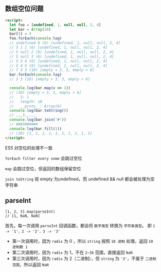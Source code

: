 ## 数组空位问题

```html
<script>
  let foo = [undefined, 1, null, null, 2, 4]
  let bar = Array(10)
  bar[3] = 3
  foo.forEach(console.log)
  // undefined 0 (6) [undefined, 1, null, null, 2, 4]
  // 5 1 1 (6) [undefined, 1, null, null, 2, 4]
  // 5 null 2 (6) [undefined, 1, null, null, 2, 4]
  // 5 null 3 (6) [undefined, 1, null, null, 2, 4]
  // 5 2 4 (6) [undefined, 1, null, null, 2, 4]
  // 5 4 5 (6) [undefined, 1, null, null, 2, 4]
  // 7 3 3 (10) [empty × 3, 3, empty × 6]
  bar.forEach(console.log)
  // 3 3 (10) [empty × 3, 3, empty × 6]

  console.log(bar.map(v => 1))
  // (10) [empty × 3, 1, empty × 6]
  //   3: 1
  //   length: 10
  //   __proto__: Array(0)
  console.log(bar.toString())
  // ,,,3,,,,,,
  console.log(bar.join('#'))
  // ###3######
  console.log(bar.fill(1))
  // (10) [1, 1, 1, 1, 1, 1, 1, 1, 1, 1]
</script>
```

ES5 对空位的处理不一致

`forEach filter every some` 会跳过空位

`map` 会跳过空位，但返回的数组保留空位

`join toString` 视 empty 为undefined，而 undefined && null 都会被处理为空字符串





## parseInt

```
[1, 2, 3].map(parseInt)
// [1, NaN, NaN]
```

首先，每一次调用 `parseInt` 回调函数，都会将 `数字类型` 转换为 `字符串类型`。
即 `1 -> '1'，2 -> '2'，3 -> '3'`

- 第一次调用时，因为 `radix` 为 0 ，所以 `string` 按照 `10 进制` 处理，返回 `10 进制数 1`
- 第二次调用时，因为 `radix` 为 1，不在 `2~36` 范围，直接返回 `NaN`
- 第三次调用时，因为 `radix` 为 2（二进制），但 `string` 为 `'3'`，不属于 `二进制范围`，所以返回 `NaN`
